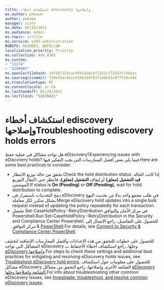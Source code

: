 ```yaml
---
title: استكشاف أخطاء ediscovery وإصلاحها
ms.author: pebaum
author: pebaum
manager: scotv
ms.date: 05/20/2021
ms.audience: Admin
ms.topic: article
ms.service: o365-administration
ROBOTS: NOINDEX, NOFOLLOW
localization_priority: Priority
ms.collection: Adm_O365
ms.custom:
- "11274"
- "3200003"
ms.openlocfilehash: 1df2b7153cac99419adc4f72b1c3732e7c746eac
ms.sourcegitcommit: 730efbac8eec016b2b4f83f1b0e01e077f28c444
ms.translationtype: MT
ms.contentlocale: ar-SA
ms.lasthandoff: 05/20/2021
ms.locfileid: "52676021"
---
```

# <a name="troubleshooting-ediscovery-holds-errors"></a><span data-ttu-id="b4242-102">استكشاف أخطاء ediscovery وإصلاحها</span><span class="sxs-lookup"><span data-stu-id="b4242-102">Troubleshooting ediscovery holds errors</span></span>

<span data-ttu-id="b4242-103">هل تواجه مشاكل في عملية حفظ eDiscovery؟</span><span class="sxs-lookup"><span data-stu-id="b4242-103">Experiencing issues with eDiscovery holds?</span></span> <span data-ttu-id="b4242-104">فيما يلي بعض أفضل الممارسات التي يجب التفكير فيها:</span><span class="sxs-lookup"><span data-stu-id="b4242-104">Here are some best practices to consider:</span></span>

- <span data-ttu-id="b4242-105">تحقق من حالة توزيع الانتظار.</span><span class="sxs-lookup"><span data-stu-id="b4242-105">Check the hold distribution status.</span></span>  <span data-ttu-id="b4242-106">إذا كانت الحالة **قيد التشغيل (معلق)** أو إيقاف **التشغيل (معلق)،** فانتظر حتى اكتمال التوزيع الموضعي.</span><span class="sxs-lookup"><span data-stu-id="b4242-106">If status is **On (Pending)** or **Off (Pending)**, wait for hold distribution to complete.</span></span>
- <span data-ttu-id="b4242-107">دمج التحديثات باستمرار في eDiscovery في طلب مجمع واحد بدلا من تحديث النهج بشكل متكرر لكل معاملة.</span><span class="sxs-lookup"><span data-stu-id="b4242-107">Merge eDiscovery hold updates into a single bulk request instead of updating the policy repeatedly for each transaction.</span></span>
- <span data-ttu-id="b4242-108">تشغيل Set-CaseHoldPolicy <policyname> -RetryDistribution في مركز الأمان والتوافق Powershell.</span><span class="sxs-lookup"><span data-stu-id="b4242-108">Run Set-CaseHoldPolicy <policyname> -RetryDistribution in the Security and Compliance Center Powershell.</span></span> <span data-ttu-id="b4242-109">للحصول على التفاصيل، راجع الاتصال إلى & مركز التوافق [PowerShell](/powershell/exchange/connect-to-scc-powershell).</span><span class="sxs-lookup"><span data-stu-id="b4242-109">For details, see [Connect to Security & Compliance Center PowerShell](/powershell/exchange/connect-to-scc-powershell).</span></span>

<span data-ttu-id="b4242-110">للحصول على خطوات للتحقق من هذه الإعدادات وأفضل الممارسات الإضافية لتخفيف المشاكل التي تواجه eDiscovery وحلها، راجع استكشاف أخطاء الاحتفاظ ب [eDiscovery وإصلاحها](/microsoft-365/compliance/hold-distribution-errors).</span><span class="sxs-lookup"><span data-stu-id="b4242-110">For steps to check these settings and additional best practices for mitigating and resolving eDiscovery holds issues, see [Troubleshoot eDiscovery hold errors](/microsoft-365/compliance/hold-distribution-errors).</span></span>
<span data-ttu-id="b4242-111">للحصول على معلومات حول استكشاف مشاكل eDiscovery الشائعة الأخرى وإصلاحها، راجع التحقق من مشاكل [eDiscovery الشائعة وإصلاحها وحلها.](/microsoft-365/compliance/ediscovery-troubleshooting-common-issues)</span><span class="sxs-lookup"><span data-stu-id="b4242-111">For info about troubleshooting other common eDiscovery issues, see [Investigate, troubleshoot, and resolve common eDiscovery issues](/microsoft-365/compliance/ediscovery-troubleshooting-common-issues).</span></span>
